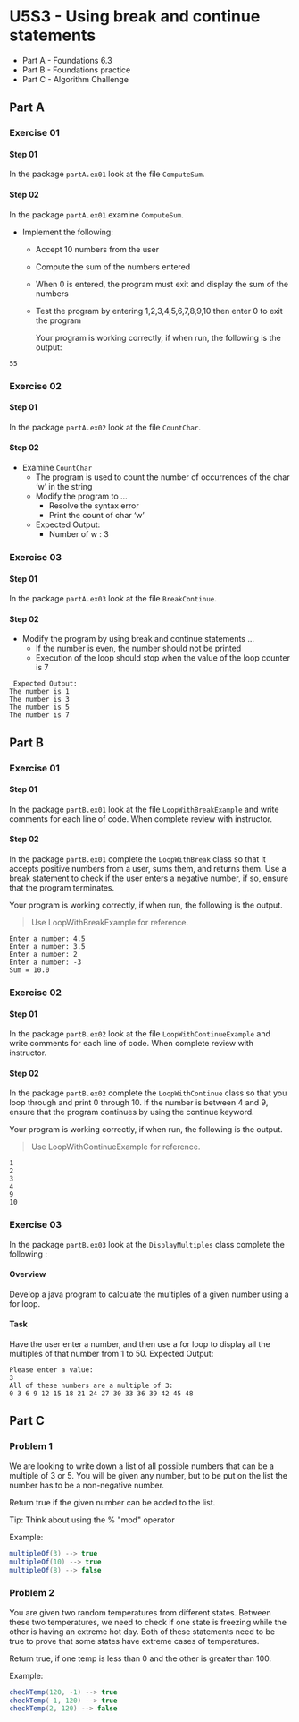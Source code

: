 # U5S3 - Using break and continue statements

* Part A - Foundations 6.3
* Part B - Foundations practice
* Part C - Algorithm Challenge

## Part A

### Exercise 01

#### Step 01

In the package `partA.ex01` look at the file `ComputeSum`. 
#### Step 02

In the package `partA.ex01` examine `ComputeSum`.

* Implement the following:
  * Accept 10 numbers from the user
  * Compute the sum of the numbers entered
  * When 0 is entered, the program must exit and display the
  sum of the numbers
  * Test the program by entering 1,2,3,4,5,6,7,8,9,10 then enter 0 to exit the program
  
    Your program is working correctly, if when run, the following is the output:
```
55
```

### Exercise 02

#### Step 01

In the package `partA.ex02` look at the file `CountChar`. 

#### Step 02

* Examine `CountChar`
  * The program is used to count the number of occurrences of
  the char ‘w’ in the string
  * Modify the program to …
    *  Resolve the syntax error
    * Print the count of char ‘w’
  * Expected Output:
    * Number of w : 3

### Exercise 03

#### Step 01

In the package `partA.ex03` look at the file `BreakContinue`.

#### Step 02

* Modify the program by using break and continue
statements …
  * If the number is even, the number should not be printed
  * Execution of the loop should stop when the value of the loop
  counter is 7
```
 Expected Output:
The number is 1
The number is 3
The number is 5
The number is 7 
```

## Part B

### Exercise 01

#### Step 01

In the package `partB.ex01` look at the file `LoopWithBreakExample` and write comments for each line of code. When complete review with instructor.

#### Step 02

In the package `partB.ex01` complete the `LoopWithBreak` class so that it accepts positive numbers from a user, sums them, and returns them.
Use a break statement to check if the user enters a negative number, if so, ensure that the program terminates.

Your program is working correctly, if when run, the following is the output.

> Use LoopWithBreakExample for reference.

```
Enter a number: 4.5
Enter a number: 3.5
Enter a number: 2
Enter a number: -3
Sum = 10.0
```

### Exercise 02

#### Step 01

In the package `partB.ex02` look at the file `LoopWithContinueExample` and write comments for each line of code. When complete review with instructor.

#### Step 02

In the package `partB.ex02` complete the `LoopWithContinue` class so that you loop through and print 0 through 10.
If the number is between 4 and 9, ensure that the program continues by using the continue keyword.

Your program is working correctly, if when run, the following is the output.

> Use LoopWithContinueExample for reference.

```
1
2
3
4
9
10
```
### Exercise 03
In the package `partB.ex03` look at the `DisplayMultiples` class complete the following :

#### Overview

Develop a java program to calculate the multiples of a given number using a for loop.

#### Task
Have the user enter a number, and then use a for loop to display all the multiples of that number from 1 to 50.
Expected Output:

```
Please enter a value:
3
All of these numbers are a multiple of 3:
0 3 6 9 12 15 18 21 24 27 30 33 36 39 42 45 48
```

## Part C

### Problem 1
We are looking to write down a list of all possible numbers that can be a
multiple of 3 or 5.
You will be given any number, but to be put on the list the number has to be a non-negative number.

Return true if the given number can be added to the list.

Tip: Think about using the % "mod" operator

Example:
```java
multipleOf(3) --> true
multipleOf(10) --> true
multipleOf(8) --> false
```
### Problem 2
You are given two random temperatures from different states.
Between these two temperatures, we need to check if one state is freezing while the other is having an extreme hot day.
Both of these statements need to be true to prove that some states have extreme cases of temperatures.

Return true, if one temp is less than 0 and the other is greater than 100.

Example:
```java
checkTemp(120, -1) --> true
checkTemp(-1, 120) --> true
checkTemp(2, 120) --> false
```


